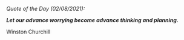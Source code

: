 *Quote of the Day (02/08/2021):*

_**Let our advance worrying become advance thinking and planning.**_

Winston Churchill